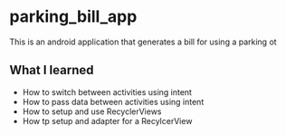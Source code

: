 # parking_bill_app
This is an android application that generates a bill for using a parking ot

<h2>What I learned</h2>
<ul>
  <li>How to switch between activities using intent</li>
  <li>How to pass data between activities using intent</li>
  <li>How to setup and use RecyclerViews</li>
  <li>How tp setup and adapter for a RecylcerView</li>
</ul>

